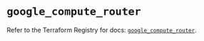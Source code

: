 # `google_compute_router`

Refer to the Terraform Registry for docs: [`google_compute_router`](https://registry.terraform.io/providers/hashicorp/google-beta/6.49.0/docs/resources/google_compute_router).

